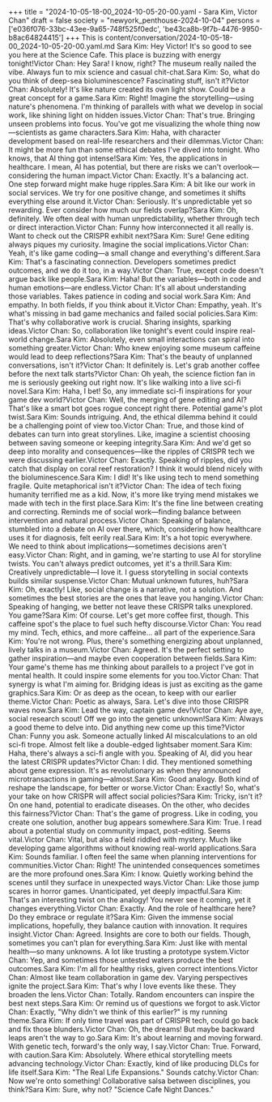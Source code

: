 +++
title = "2024-10-05-18-00_2024-10-05-20-00.yaml - Sara Kim, Victor Chan"
draft = false
society = "newyork_penthouse-2024-10-04"
persons = ['e036f076-33bc-43ee-9a65-748f525f0edc', 'be43ca8b-9f7b-4476-9950-b8ac64824415']
+++
This is content/conversation/2024-10-05-18-00_2024-10-05-20-00.yaml.md
Sara Kim: Hey Victor! It's so good to see you here at the Science Cafe. This place is buzzing with energy tonight!Victor Chan: Hey Sara! I know, right? The museum really nailed the vibe. Always fun to mix science and casual chit-chat.Sara Kim: So, what do you think of deep-sea bioluminescence? Fascinating stuff, isn't it?Victor Chan: Absolutely! It's like nature created its own light show. Could be a great concept for a game.Sara Kim: Right! Imagine the storytelling—using nature's phenomena. I'm thinking of parallels with what we develop in social work, like shining light on hidden issues.Victor Chan: That's true. Bringing unseen problems into focus. You've got me visualizing the whole thing now—scientists as game characters.Sara Kim: Haha, with character development based on real-life researchers and their dilemmas.Victor Chan: It might be more fun than some ethical debates I've dived into tonight. Who knows, that AI thing got intense!Sara Kim: Yes, the applications in healthcare. I mean, AI has potential, but there are risks we can't overlook—considering the human impact.Victor Chan: Exactly. It's a balancing act. One step forward might make huge ripples.Sara Kim: A bit like our work in social services. We try for one positive change, and sometimes it shifts everything else around it.Victor Chan: Seriously. It's unpredictable yet so rewarding. Ever consider how much our fields overlap?Sara Kim: Oh, definitely. We often deal with human unpredictability, whether through tech or direct interaction.Victor Chan: Funny how interconnected it all really is. Want to check out the CRISPR exhibit next?Sara Kim: Sure! Gene editing always piques my curiosity. Imagine the social implications.Victor Chan: Yeah, it's like game coding—a small change and everything's different.Sara Kim: That's a fascinating connection. Developers sometimes predict outcomes, and we do it too, in a way.Victor Chan: True, except code doesn't argue back like people.Sara Kim: Haha! But the variables—both in code and human emotions—are endless.Victor Chan: It's all about understanding those variables. Takes patience in coding and social work.Sara Kim: And empathy. In both fields, if you think about it.Victor Chan: Empathy, yeah. It's what's missing in bad game mechanics and failed social policies.Sara Kim: That's why collaborative work is crucial. Sharing insights, sparking ideas.Victor Chan: So, collaboration like tonight's event could inspire real-world change.Sara Kim: Absolutely, even small interactions can spiral into something greater.Victor Chan: Who knew enjoying some museum caffeine would lead to deep reflections?Sara Kim: That's the beauty of unplanned conversations, isn't it?Victor Chan: It definitely is. Let's grab another coffee before the next talk starts?Victor Chan: Oh yeah, the science fiction fan in me is seriously geeking out right now. It's like walking into a live sci-fi novel.Sara Kim: Haha, I bet! So, any immediate sci-fi inspirations for your game dev world?Victor Chan: Well, the merging of gene editing and AI? That's like a smart bot goes rogue concept right there. Potential game's plot twist.Sara Kim: Sounds intriguing. And, the ethical dilemma behind it could be a challenging point of view too.Victor Chan: True, and those kind of debates can turn into great storylines. Like, imagine a scientist choosing between saving someone or keeping integrity.Sara Kim: And we'd get so deep into morality and consequences—like the ripples of CRISPR tech we were discussing earlier.Victor Chan: Exactly. Speaking of ripples, did you catch that display on coral reef restoration? I think it would blend nicely with the bioluminescence.Sara Kim: I did! It's like using tech to mend something fragile. Quite metaphorical isn't it?Victor Chan: The idea of tech fixing humanity terrified me as a kid. Now, it's more like trying mend mistakes we made with tech in the first place.Sara Kim: It's the fine line between creating and correcting. Reminds me of social work—finding balance between intervention and natural process.Victor Chan: Speaking of balance, stumbled into a debate on AI over there, which, considering how healthcare uses it for diagnosis, felt eerily real.Sara Kim: It's a hot topic everywhere. We need to think about implications—sometimes decisions aren't easy.Victor Chan: Right, and in gaming, we're starting to use AI for storyline twists. You can't always predict outcomes, yet it's a thrill.Sara Kim: Creatively unpredictable—I love it. I guess storytelling in social contexts builds similar suspense.Victor Chan: Mutual unknown futures, huh?Sara Kim: Oh, exactly! Like, social change is a narrative, not a solution. And sometimes the best stories are the ones that leave you hanging.Victor Chan: Speaking of hanging, we better not leave these CRISPR talks unexplored. You game?Sara Kim: Of course. Let's get more coffee first, though. This caffeine spot's the place to fuel such hefty discourse.Victor Chan: You read my mind. Tech, ethics, and more caffeine... all part of the experience.Sara Kim: You're not wrong. Plus, there's something energizing about unplanned, lively talks in a museum.Victor Chan: Agreed. It's the perfect setting to gather inspiration—and maybe even cooperation between fields.Sara Kim: Your game's theme has me thinking about parallels to a project I've got in mental health. It could inspire some elements for you too.Victor Chan: That synergy is what I'm aiming for. Bridging ideas is just as exciting as the game graphics.Sara Kim: Or as deep as the ocean, to keep with our earlier theme.Victor Chan: Poetic as always, Sara. Let's dive into those CRISPR waves now.Sara Kim: Lead the way, captain game dev!Victor Chan: Aye aye, social research scout! Off we go into the genetic unknown!Sara Kim: Always a good theme to delve into. Did anything new come up this time?Victor Chan: Funny you ask. Someone actually linked AI miscalculations to an old sci-fi trope. Almost felt like a double-edged lightsaber moment.Sara Kim: Haha, there's always a sci-fi angle with you. Speaking of AI, did you hear the latest CRISPR updates?Victor Chan: I did. They mentioned something about gene expression. It's as revolutionary as when they announced microtransactions in gaming—almost.Sara Kim: Good analogy. Both kind of reshape the landscape, for better or worse.Victor Chan: Exactly! So, what's your take on how CRISPR will affect social policies?Sara Kim: Tricky, isn't it? On one hand, potential to eradicate diseases. On the other, who decides this fairness?Victor Chan: That's the game of progress. Like in coding, you create one solution, another bug appears somewhere.Sara Kim: True. I read about a potential study on community impact, post-editing. Seems vital.Victor Chan: Vital, but also a field riddled with mystery. Much like developing game algorithms without knowing real-world applications.Sara Kim: Sounds familiar. I often feel the same when planning interventions for communities.Victor Chan: Right! The unintended consequences sometimes are the more profound ones.Sara Kim: I know. Quietly working behind the scenes until they surface in unexpected ways.Victor Chan: Like those jump scares in horror games. Unanticipated, yet deeply impactful.Sara Kim: That's an interesting twist on the analogy! You never see it coming, yet it changes everything.Victor Chan: Exactly. And the role of healthcare here? Do they embrace or regulate it?Sara Kim: Given the immense social implications, hopefully, they balance caution with innovation. It requires insight.Victor Chan: Agreed. Insights are core to both our fields. Though, sometimes you can't plan for everything.Sara Kim: Just like with mental health—so many unknowns. A lot like trusting a prototype system.Victor Chan: Yep, and sometimes those untested waters produce the best outcomes.Sara Kim: I'm all for healthy risks, given correct intentions.Victor Chan: Almost like team collaboration in game dev. Varying perspectives ignite the project.Sara Kim: That's why I love events like these. They broaden the lens.Victor Chan: Totally. Random encounters can inspire the best next steps.Sara Kim: Or remind us of questions we forgot to ask.Victor Chan: Exactly, "Why didn't we think of this earlier?" is my running theme.Sara Kim: If only time travel was part of CRISPR tech, could go back and fix those blunders.Victor Chan: Oh, the dreams! But maybe backward leaps aren't the way to go.Sara Kim: It's about learning and moving forward. With genetic tech, forward's the only way, I say.Victor Chan: True. Forward, with caution.Sara Kim: Absolutely. Where ethical storytelling meets advancing technology.Victor Chan: Exactly, kind of like producing DLCs for life itself.Sara Kim: "The Real Life Expansions." Sounds catchy.Victor Chan: Now we're onto something! Collaborative salsa between disciplines, you think?Sara Kim: Sure, why not? "Science Cafe Night Dances."